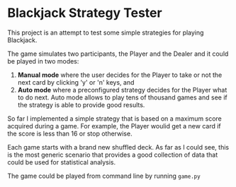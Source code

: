 # Blackjack Strategy Tester

This project is an attempt to test some simple strategies for playing Blackjack.

The game simulates two participants, the Player and the Dealer and it could be played in two modes:
 
 1. __Manual mode__ where the user decides for the Player to take or not the next card by clicking 'y' or 'n' keys, and 
 2. __Auto mode__ where a preconfigured strategy decides for the Player what to do next. Auto mode allows to play tens of thousand games and see if the strategy is able to provide good results.
 
 So far I implemented a simple strategy that is based on a maximum score acquired during a game. For example, the Player woulid get a new card if the score is less than 16 or stop otherwise.
 
 Each game starts with a brand new shuffled deck. As far as I could see, this is the most generic scenario that provides a good collection of data that could be used for statistical analysis.
 
 The game could be played from command line by running ```game.py``` 
 
 

